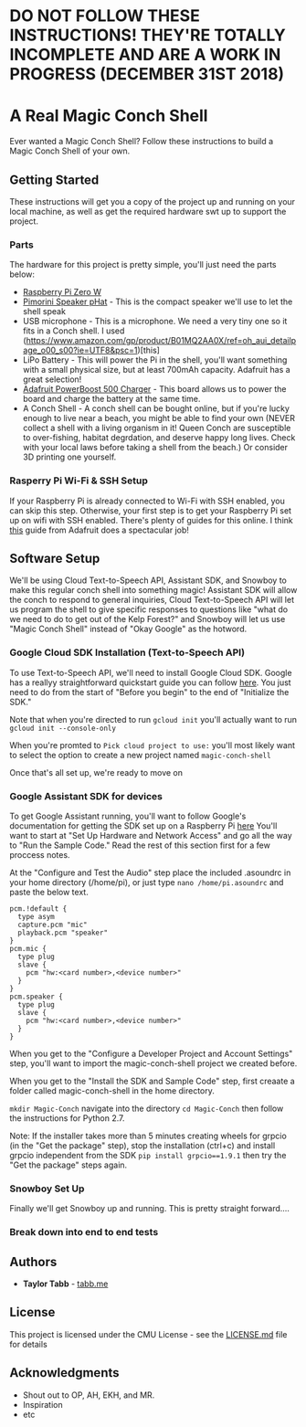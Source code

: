 <!-- instructions

1. navigate to Magic-Conch diretory
2. activate virtualenv: $ source env/bin/activate
if you get caugth on grpcio install 1.9.9 or whatevber then run command

once audo works:::::::
googlesamples-assistant-hotword --project-id magic-conch-shell --device-model-id magic-conch-shell-pi 

also..

pip install playsound
 -->

# DO NOT FOLLOW THESE INSTRUCTIONS! THEY'RE TOTALLY INCOMPLETE AND ARE A WORK IN PROGRESS (DECEMBER 31ST 2018)
# A Real Magic Conch Shell

Ever wanted a Magic Conch Shell? Follow these instructions to build a Magic Conch Shell of your own.

## Getting Started

These instructions will get you a copy of the project up and running on your local machine, as well as get the required hardware swt up to support the project.

### Parts

The hardware for this project is pretty simple, you'll just need the parts below:


* [Raspberry Pi Zero W](https://www.raspberrypi.org/products/raspberry-pi-zero-w/)
* [Pimorini Speaker pHat](https://shop.pimoroni.com/products/speaker-phat) - This is the compact speaker we'll use to let the shell speak
* USB microphone - This is a microphone. We need a very tiny one so it fits in a Conch shell. I used (https://www.amazon.com/gp/product/B01MQ2AA0X/ref=oh_aui_detailpage_o00_s00?ie=UTF8&psc=1)[this]
*  LiPo Battery - This will power the Pi in the shell, you'll want something with a small physical size, but at least 700mAh capacity. Adafruit has a great selection!
* [Adafruit PowerBoost 500 Charger](https://www.adafruit.com/product/1944) - This board allows us to power the board and charge the battery at the same time.
* A Conch Shell - A conch shell can be bought online, but if you're lucky enough to live near a beach, you might be able to find your own (NEVER collect a shell with a living organism in it! Queen Conch are susceptible to over-fishing, habitat degrdation, and deserve happy long lives. Check with your local laws before taking a shell from the beach.) Or consider 3D printing one yourself.

### Rasperry Pi Wi-Fi & SSH Setup

If your Raspberry Pi is already connected to Wi-Fi with SSH enabled, you can skip this step. Otherwise, your first step is to get your Raspberry Pi set up on wifi with SSH enabled. There's plenty of guides for this online. I think [this](https://learn.adafruit.com/raspberry-pi-zero-creation/install-os-on-to-sd-card) guide from Adafruit does a spectacular job!

## Software Setup

We'll be using Cloud Text-to-Speech API, Assistant SDK, and Snowboy to make this regular conch shell into something magic! Assistant SDK will allow the conch to respond to general inquiries, Cloud Text-to-Speech API will let us program the shell to give specific responses to questions like "what do we need to do to get out of the Kelp Forest?" and Snowboy will let us use "Magic Conch Shell" instead of "Okay Google" as the hotword.

### Google Cloud SDK Installation (Text-to-Speech API)

To use Text-to-Speech API, we'll need to install Google Cloud SDK. Google has a reallyy straightforward quickstart guide you can follow [here](https://cloud.google.com/sdk/docs/quickstart-linux). You just need to do from the start of "Before you begin" to the end of "Initialize the SDK." 

Note that when you're directed to run ```gcloud init``` you'll actually want to run ```gcloud init --console-only``` 

When you're promted to ```Pick cloud project to use:``` you'll most likely want to select the option to create a new project named ```magic-conch-shell```

Once that's all set up, we're ready to move on

### Google Assistant SDK for devices

To get Google Assistant running, you'll want to follow Google's documentation for getting the SDK set up on a Raspberry Pi [here](https://developers.google.com/assistant/sdk/guides/library/python/embed/setup) You'll want to start at "Set Up Hardware and Network Access" and go all the way to "Run the Sample Code." Read the rest of this section first for a few proccess notes.

At the "Configure and Test the Audio" step place the included .asoundrc in your home directory (/home/pi), or just type ```nano /home/pi.asoundrc``` and paste the below text.

```
pcm.!default {
  type asym
  capture.pcm "mic"
  playback.pcm "speaker"
}
pcm.mic {
  type plug
  slave {
    pcm "hw:<card number>,<device number>"
  }
}
pcm.speaker {
  type plug
  slave {
    pcm "hw:<card number>,<device number>"
  }
}
```
When you get to the "Configure a Developer Project and Account Settings" step, you'll want to import the magic-conch-shell project we created before.

When you get to the "Install the SDK and Sample Code" step, first creaate a folder called magic-conch-shell in the home directory.

```mkdir Magic-Conch```
navigate into the directory
```cd Magic-Conch```
then follow the instructions for Python 2.7.

Note: If the installer takes more than 5 minutes creating wheels for grpcio (in the "Get the package" step), stop the installation (ctrl+c) and install grpcio independent from the SDK ```pip install grpcio==1.9.1``` then try the "Get the package" steps again.

### Snowboy Set Up

Finally we'll get Snowboy up and running. This is pretty straight forward....

### Break down into end to end tests

## Authors

* **Taylor Tabb** - [tabb.me](https://www.tabb.me/)


## License

This project is licensed under the CMU License - see the [LICENSE.md](LICENSE.md) file for details

## Acknowledgments

* Shout out to OP, AH, EKH, and MR.
* Inspiration
* etc

